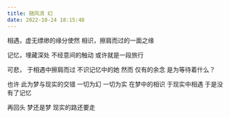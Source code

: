 ```yaml
---
title: 随风流 幻
date: 2022-10-24 18:15:48
---
```



相遇，虚无缥缈的缘分使然
相识，擦肩而过的一面之缘

记忆，埋藏深处
不经意间的触动
或许就是一段旅行

可悲，
于相遇中擦肩而过
不识记忆中的她
然而
仅有的余念
是为等待着什么？

也许
此为梦与现实的交错
一切为幻
一切为实
在梦中的相识
于现实中相遇
于是没有了记忆

再回头
梦还是梦
现实的路还要走



